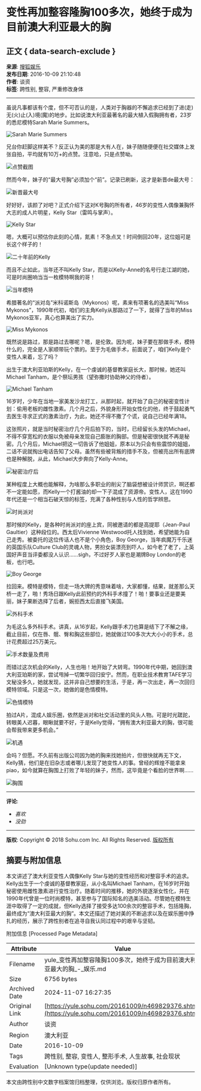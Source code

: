 # 变性再加整容隆胸100多次，她终于成为目前澳大利亚最大的胸

## 正文 { data-search-exclude }


**来源**: [搜狐娱乐](https://yule.sohu.com/20161009/n469829376.shtml)  
**发布日期**: 2016-10-09 21:10:48  
**作者**: 谈资  
**标签**: 跨性别, 整容, 严重修改身体    

---

虽说凡事都该有个度，但不可否认的是，人类对于胸器的不懈追求已经到了进(走)无(火)止(入)境(魔)的地步。比如说澳大利亚最著名的最大植入假胸拥有者，23岁的悉尼模特Sarah Marie Summers。

![Sarah Marie Summers](https://img.mp.itc.cn/upload/20161009/2b6e92c135144968bdca2de153fe8868_th.jpeg)

兄台你赶脚这样美不？反正认为美的那是大有人在，妹子随随便便在社交媒体上发张自拍，平均就有10万+的点赞。注意哈，只是点赞呦。

![点赞截图](https://img.mp.itc.cn/upload/20161009/9da590728d0d4c209832559a5b2202da_th.jpeg)

然而今年，妹子的“最大号胸”必须加个“前”。记录已刷新，这才是新晋de最大号：

![新晋最大号](https://img.mp.itc.cn/upload/20161009/b7fc65a5f6de4785a192aa2329934ba5_th.jpeg)

好好好，该颜了对吧？正式介绍下这对K号胸的所有者，46岁的变性人偶像兼胸怀大志的成人片明星，Kelly Star（雷鸣与掌声）。

![Kelly Star](https://img.mp.itc.cn/upload/20161009/5f0a500155da462096659a04938a7a09_th.jpeg)

嗯，大概可以预估你此刻的心情，氮素！不急点叉！时间倒回20年，这位姐可是长这个样子的！

![二十年前的Kelly](https://img.mp.itc.cn/upload/20161009/f73db25ce48c4da3af7805957f790450_th.jpeg)

而且不止如此，当年还不叫Kelly Star，而是以Kelly-Anne的名号行走江湖的她，可是时尚圈响当当一枚模特啊我的哥！

![当年模特](https://img.mp.itc.cn/upload/20161009/fe73daf0c60d469883c160267a8308fe_th.jpeg)

希腊著名的“派对岛”米科诺斯岛（Mykonos）呢，素来有项著名的选美叫“Miss Mykonos”，1990年代初，咱们的主角Kelly从那路过了一下，就得了当年的Miss Mykonos亚军，真心也算美出了实力。

![Miss Mykonos](https://img.mp.itc.cn/upload/20161009/d78dd058747b490aa21adfaf35ae7172_th.jpeg)

既然说是路过，那是路过去哪呢？嗯，是伦敦。因为呢，妹子要在那做手术，模特什么的，完全是人家顺带玩个票的。至于为毛做手术，前面说了，咱们Kelly是个变性人来着，忘了吗？

出生于澳大利亚珀斯的Kelly，在一个虔诚的基督教家庭长大，那时候，她还叫Michael Tanham，是个祭坛男孩（望弥撒时协助神父的侍者）。

![Michael Tanham](https://img.mp.itc.cn/upload/20161009/bb7528bb48274302bd5d2fa973c52c33_th.jpeg)

16岁时，少年在当地一家美发沙龙打工，从那时起，就开始了自己的秘密变性计划：偷用老板的雌性激素。几个月之后，外貌身形开始女性化的他，终于鼓起勇气去医生寻求正式的激素治疗，为此，她还不得不撒了个谎，说自己已经年满18。

这张照片，就是当时秘密治疗几个月后拍下的，当时，已经留长头发的Michael，不得不穿宽松的衣服以免被母亲发现自己膨胀的胸部。但是秘密很快就不再是秘密。几个月后，Michael把这一切告诉了他姐姐，原本以为只会有些震惊的姐姐，二话不说就掏出电话告知了父母。虽然有些被背叛的措手不及，但被亮出所有底牌也是种解脱，从此，Michael大步奔向了Kelly-Anne。

![秘密治疗后](https://img.mp.itc.cn/upload/20161009/2b12bb8543c74c1390b954d88855c04e_th.jpeg)

某种程度上大概也能解释，为啥那么多职业的削尖了脑袋想被设计师赏识，啊还都不一定能如愿，而Kelly一个打酱油的却一下子混成了资源帝。变性人，这在1990年代还是一个相当石破天惊的标签，充满了各种性别与人性的哲学辨思。

![时尚派对](https://img.mp.itc.cn/upload/20161009/50ffb2bf7ad94b8893c9f4985a900a9a_th.jpeg)

那时候的Kelly，是各种时尚派对的座上宾，同被邀请的都是高提耶（Jean-Paul Gaultier）这种段位的。西太后Vivienne Westwood托人找到她，希望她能为自己走秀。被委托的这位传话人也不是个小角色，Boy George，当年疯魔万千乐迷的英国乐队Culture Club的灵魂人物，男扮女装漂亮到吓人，如今老了老了，上英国好声音当评委都没人认识……sigh，不过好歹人家也是潮牌Boy London的老板，也行吧。

![Boy George](https://img.mp.itc.cn/upload/20161009/024d4f1006c547b2ab6027839d28fe2d_th.jpeg)

拉回来。模特是模特，但走一场大牌的秀意味着啥，大家都懂，结果，就差那么天桥一走了，啪！秀场日跟Kelly此前预约的外科手术撞了！啪！要事业还是要美丽，妹子果断选择了后者，婉拒西太后直接飞美国。

![外科手术](https://img.mp.itc.cn/upload/20161009/9c189d9fedff4dca85d08903409ef7cd_th.jpeg)

为毛这么多外科手术。讲真，从16岁起，Kelly跟手术刀也算是结下了不解之缘，截止目前，仅在唇、髋、臀和胸这些部位，她就做过100多次大大小小的手术，总计花费超过25万美元。

![手术数量及费用](https://img.mp.itc.cn/upload/20161009/ac9ca6b9e1d74ad6bd328ce5857d5f72_th.jpeg)

而错过这次机会的Kelly，人生也啪！地开始了大转弯。1990年代中期，她回到澳大利亚珀斯的家，尝试甩掉一切繁华回归安宁。然而，在职业技术教育TAFE学习文秘没多久，她就发现，这并非自己想要的生活，于是，再一次出走，再一次回归模特领域。只是这一次，她做的是色情模特。

![色情模特](https://img.mp.itc.cn/upload/20161009/03f5b842254d4b4b9bb8dda0607b3e3a_th.jpeg)

拍过A片，混成人娱乐圈，依然是派对和社交活动里的风头人物。可是时光蹉跎，转眼美人迟暮，眼瞅就要不好，于是Kelly觉得，“拥有澳大利亚最大的胸，很可能会帮我带来更多机会。”

![机遇](https://img.mp.itc.cn/upload/20161009/92a41524260d4201b031f50ee3d0330f_th.jpeg)

会吗？但愿。不久前有出版公司因为她的胸来找她拍片，但很快就再无下文，Kelly猜，他们是在旧杂志或者哪儿发现了她变性人的事。曾经的辉煌不能拿来piao，如今就算在胸围上打败了年轻的妹子，然而，这毕竟是个看脸的世界啊……

![胸围](https://img.mp.itc.cn/upload/20161009/5a14a9b6d7b94743a2a5625c10209988_th.jpeg)

---  
**评论**:   
- _喜欢_ 
- _没劲_

---  
**版权**: 
Copyright © 2018 Sohu.com Inc. All Rights Reserved. [版权所有](https://corp.sohu.com/s2007/copyright/) 

## 摘要与附加信息

<!-- tcd_abstract -->
本文讲述了澳大利亚变性人偶像Kelly Star与她的变性经历和对整容手术的追求。Kelly出生于一个虔诚的基督教家庭，从小名叫Michael Tanham，在16岁时开始秘密使用雌性激素进行变性治疗。随着时间的推移，她的外貌逐渐女性化，并在1990年代曾是一位时尚模特，甚至参与了国际知名的选美活动。尽管她在模特生涯中取得了一定的成就，但Kelly选择了接受多达100余次的整容手术，包括隆胸，最终成为“澳大利亚最大的胸”。本文还描述了她对美的不断追求以及在娱乐圈中挣扎的经历，展示了跨性别者在追寻自我认同过程中的艰辛与坚韧。
<!-- tcd_abstract_end -->

附加信息 [Processed Page Metadata]

| Attribute       | Value                                  |
|-----------------|----------------------------------------|
| Filename        | yule_变性再加整容隆胸100多次，她终于成为目前澳大利亚最大的胸_-_娱乐.md                             |
| Size            | 6756 bytes                           |
| Archived Date   | 2024-11-07 16:27:35                             |
| Original Link   | [https://yule.sohu.com/20161009/n469829376.shtml](https://yule.sohu.com/20161009/n469829376.shtml)                       |
| Author          | 谈资                               |
| Region          | 澳大利亚                               |
| Date            | 2016-10-09                                 |
| Tags            | 跨性别, 整容, 变性人, 整形手术, 人生故事, 社会现状                                 |
| Evaluation            | [Unknown type(update needed)]                                 |
<!-- tcd_table_end -->

本文由跨性别中文数字档案馆归档整理，仅供浏览。版权归原作者所有。
